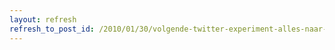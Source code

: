 ```yaml
---
layout: refresh
refresh_to_post_id: /2010/01/30/volgende-twitter-experiment-alles-naar-twitter-dumpen-en-daarmee-aantonen-dat-twitter-dit-jaar-gaat-verzuipen
---
```

